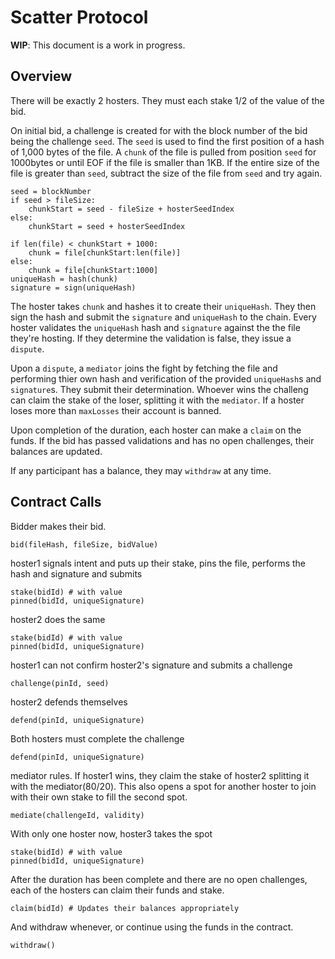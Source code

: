 # Scatter Protocol

**WIP**: This document is a work in progress.

## Overview

There will be exactly 2 hosters.  They must each stake 1/2 of the value of the bid.

On initial bid, a challenge is created for with the block number of the bid being the challenge `seed`. The `seed` is used to find the first position of a hash of 1,000 bytes of the file. A `chunk` of the file is pulled from position `seed` for 1000bytes or until EOF if the file is smaller than 1KB.  If the entire size of the file is greater than `seed`, subtract the size of the file from `seed` and try again.

    seed = blockNumber
    if seed > fileSize:
        chunkStart = seed - fileSize + hosterSeedIndex
    else:
        chunkStart = seed + hosterSeedIndex
        
    if len(file) < chunkStart + 1000:
        chunk = file[chunkStart:len(file)]
    else:
        chunk = file[chunkStart:1000]
    uniqueHash = hash(chunk)
    signature = sign(uniqueHash)

The hoster takes `chunk` and hashes it to create their `uniqueHash`. They then sign the hash and submit the `signature` and `uniqueHash` to the chain. Every hoster validates the `uniqueHash` hash and `signature` against the the file they're hosting. If they determine the validation is false, they issue a `dispute`.

Upon a `dispute`, a `mediator` joins the fight by fetching the file and performing thier own hash and verification of the provided `uniqueHash`s and `signature`s. They submit their determination.  Whoever wins the challeng can claim the stake of the loser, splitting it with the `mediator`. If a hoster loses more than `maxLosses` their account is banned.

Upon completion of the duration, each hoster can make a `claim` on the funds.  If the bid has passed validations and has no open challenges, their balances are updated.

If any participant has a balance, they may `withdraw` at any time.


## Contract Calls

Bidder makes their bid.

    bid(fileHash, fileSize, bidValue)

hoster1 signals intent and puts up their stake, pins the file, performs the hash and signature and submits

    stake(bidId) # with value
    pinned(bidId, uniqueSignature)

hoster2 does the same

    stake(bidId) # with value
    pinned(bidId, uniqueSignature)

hoster1 can not confirm hoster2's signature and submits a challenge

    challenge(pinId, seed)

hoster2 defends themselves

    defend(pinId, uniqueSignature)

Both hosters must complete the challenge

    defend(pinId, uniqueSignature)

mediator rules. If hoster1 wins, they claim the stake of hoster2 splitting it with the mediator(80/20). This also opens a spot for another hoster to join with their own stake to fill the second spot.

    mediate(challengeId, validity)

With only one hoster now, hoster3 takes the spot

    stake(bidId) # with value
    pinned(bidId, uniqueSignature)

After the duration has been complete and there are no open challenges, each of the hosters can claim their funds and stake.

    claim(bidId) # Updates their balances appropriately

And withdraw whenever, or continue using the funds in the contract.

    withdraw()
